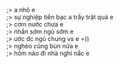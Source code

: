 ;> a nhô e<br>
;> sự nghiệp tiển bạc a trầy trật quá e<br>
;> cơm nước chưa e<br>
;> nhắn sớm ngủ sớm e<br>
;> ước đc ngủ chung vs e =))<br>
;> nghèo cũng bùn nửa e<br>
;> hôm nào đi nhà nghỉ nắc e
